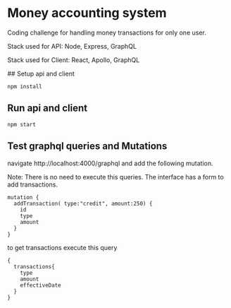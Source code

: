 # Money accounting system

Coding challenge for handling money transactions for only one user.

Stack used for API: Node, Express, GraphQL

Stack used for Client: React, Apollo, GraphQL

## Setup api and client

```
npm install
```

## Run api and client

```
npm start
```

## Test graphql queries and Mutations

navigate http://localhost:4000/graphql and add the following mutation.

Note: There is no need to execute this queries. The interface has a form to add transactions.

```
mutation {
  addTransaction( type:"credit", amount:250) {
    id
    type
    amount
  }
}
```

to get transactions execute this query

```
{
  transactions{
    type
    amount
    effectiveDate
  }
}
```
